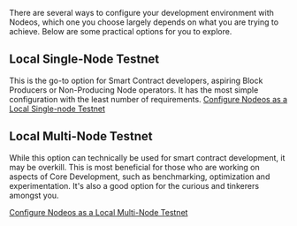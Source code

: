 There are several ways to configure your development environment with Nodeos, which one you choose largely depends on what you are trying to achieve. Below are some practical options for you to explore.
## Local Single-Node Testnet
This is the go-to option for Smart Contract developers, aspiring Block Producers or Non-Producing Node operators. It has the most simple configuration with the least number of requirements.
[Configure Nodeos as a Local Single-node Testnet](doc:local-single-node-testnet)
## Local Multi-Node Testnet
While this option can technically be used for smart contract development, it may be overkill. This is most beneficial for those who are working on aspects of Core Development, such as benchmarking, optimization and experimentation. It's also a good option for the curious and tinkerers amongst you.

[Configure Nodeos as a Local Multi-Node Testnet](doc:local-multi-node-testnet)
